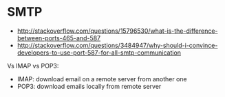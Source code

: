 # SMTP

- <http://stackoverflow.com/questions/15796530/what-is-the-difference-between-ports-465-and-587>
- <http://stackoverflow.com/questions/3484947/why-should-i-convince-developers-to-use-port-587-for-all-smtp-communication>

Vs IMAP vs POP3:

- IMAP: download email on a remote server from another one
- POP3: download emails locally from remote server
